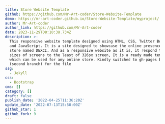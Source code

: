 ```yaml
---
title: Store Website Template
github: https://github.com/Mr-Art-coder/Store-Website-Template
demo: https://mr-art-coder.github.io/Store-Website-Template/myproject/
author: Mr-Art-coder
author_link: https://github.com/Mr-Art-coder
date: 2023-11-29T08:10:38.734Z
description: >-
  This responsive website template designed using HTML, CSS, Twitter Bootstrap
  and JavaScript. It is a site designed to showcase the online presence of a
  store named DEXCI. And as a responsive website as it is, it respond to all
  sizes of screens to the least of 326px screen, It is a ready made template
  which can be used for any online store. Kindly switched to gh-pages branch
  (second branch) for the file
ssg:
  - Jekyll
css:
  - Bootstrap
cms: []
category: []
draft: false
publish_date: '2022-04-25T11:36:20Z'
update_date: '2022-07-13T15:50:00Z'
github_star: 1
github_fork: 0
---
```

